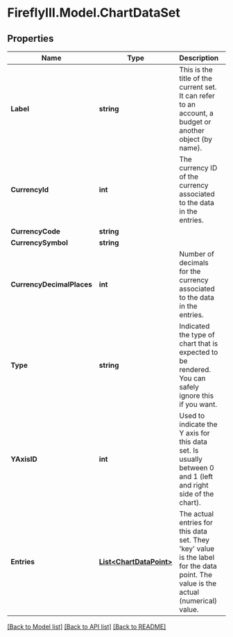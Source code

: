 # FireflyIII.Model.ChartDataSet
## Properties

Name | Type | Description | Notes
------------ | ------------- | ------------- | -------------
**Label** | **string** | This is the title of the current set. It can refer to an account, a budget or another object (by name). | [optional] 
**CurrencyId** | **int** | The currency ID of the currency associated to the data in the entries. | [optional] 
**CurrencyCode** | **string** |  | [optional] 
**CurrencySymbol** | **string** |  | [optional] 
**CurrencyDecimalPlaces** | **int** | Number of decimals for the currency associated to the data in the entries. | [optional] 
**Type** | **string** | Indicated the type of chart that is expected to be rendered. You can safely ignore this if you want. | [optional] 
**YAxisID** | **int** | Used to indicate the Y axis for this data set. Is usually between 0 and 1 (left and right side of the chart). | [optional] 
**Entries** | [**List&lt;ChartDataPoint&gt;**](ChartDataPoint.md) | The actual entries for this data set. They &#39;key&#39; value is the label for the data point. The value is the actual (numerical) value. | [optional] 

[[Back to Model list]](../README.md#documentation-for-models) [[Back to API list]](../README.md#documentation-for-api-endpoints) [[Back to README]](../README.md)

